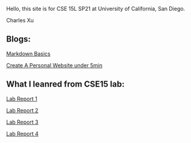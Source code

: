 Hello, this site is for CSE 15L SP21 at University of California, San Diego. 

Charles Xu

## Blogs:
[Markdown Basics](markdown.html)

[Create A Personal Website under 5min](https://char15xu.github.io/cse15l-lab-reports/file1.html)

## What I leanred from CSE15 lab: 
[Lab Report 1](lab-report-1-week-2.html) 

[Lab Report 2](lab-report-2-week-4.html)

[Lab Report 3](lab-report-3-week-6.html)

[Lab Report 4](lab-report-4-week-8.html)
